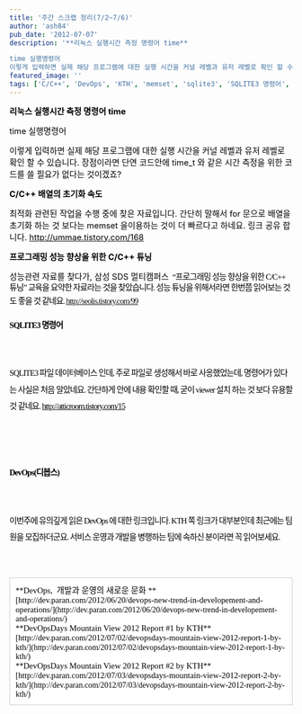 ```yaml
---
title: '주간 스크랩 정리(7/2~7/6)'
author: 'ash84'
pub_date: '2012-07-07'
description: '**리눅스 실행시간 측정 명령어 time**

time 실행명령어 
이렇게 입력하면 실제 해당 프로그램에 대한 실행 시간을 커널 레벨과 유저 레벨로 확인 할 수 있습니다. 장점이라면 단연 코드안에 time_t 와 같은 시간'
featured_image: ''
tags: ['C/C++', 'DevOps', 'KTH', 'memset', 'sqlite3', 'SQLITE3 명령어', 'Time', '배열 초기화', '성능튜닝', '실행시간 측정']
---
```



**<span style="font-size: 11pt; color: rgb(0, 0, 0); ">리눅스 실행시간 측정 명령어 time</span>**

<span style="font-size: 11pt; color: rgb(0, 0, 0); ">time 실행명령어 </span>

<span style="font-size: 11pt; color: rgb(0, 0, 0); ">이렇게 입력하면 실제 해당 프로그램에 대한 실행 시간을 커널 레벨과 유저 레벨로 확인 할 수 있습니다. 장점이라면 단연 코드안에 time_t 와 같은 시간 측정을 위한 코드를 쓸 필요가 없다는 것이겠죠?</span>

**<span style="font-size: 11pt; color: rgb(0, 0, 0); ">C/C++ 배열의 초기화 속도 </span>**

<span style="font-size: 11pt; "><span style="color: rgb(0, 0, 0); ">최적화 관련된 작업을 수행 중에 찾은 자료입니다. 간단히 말해서 for 문으로 배열을 초기화 하는 것 보다는 memset 을이용하는 것이 더 빠르다고 하네요. 링크 공유 합니다. </span>[<span style="color: rgb(0, 0, 0); ">http://ummae.tistory.com/168</span>](http://ummae.tistory.com/168)</span>

**<span style="font-size: 11pt; color: rgb(0, 0, 0); ">프로그래밍 성능 향상을 위한 C/C++ 튜닝</span>**

<span style="font-size: 11pt; color: rgb(0, 0, 0); ">성능관련 자료를 찾다가, </span><span style="font-size: 11pt; color: rgb(0, 0, 0); ">삼성 SDS 멀티캠퍼스 </span><span style="color: rgb(0, 0, 0); font-family: Dotum; letter-spacing: -1px; line-height: 19px; font-size: 11pt; "> </span><span style="color: rgb(0, 0, 0); font-family: Dotum; letter-spacing: -1px; line-height: 19px; font-size: 11pt; ">“프로그래밍 성능 향상을 위한 C/C++ 튜닝” 교육을 요약한 자료라는 것을 찾았습니다. 성능 튜닝을 위해서라면 한번쯤 읽어보는 것도 좋을 것 같네요. </span><font color="#636363" face="Dotum"><span style="letter-spacing: -1px; line-height: 2; font-size: 11pt; color: rgb(0, 0, 0); ">http://seolis.tistory.com/99</span></font>

<span style="color: rgb(99, 99, 99); font-family: Dotum; letter-spacing: -1px; line-height: 2; ">  
</span>

<span style="color: rgb(99, 99, 99); font-family: Dotum; letter-spacing: -1px; line-height: 2; ">  
</span>

<font color="#636363" face="Dotum"><span style="letter-spacing: -1px; line-height: 2;">**<span style="font-size: 11pt; color: rgb(0, 0, 0); ">SQLITE3 명령어 </span>**</span></font>

<font color="#636363" face="Dotum"><span style="letter-spacing: -1px; line-height: 2;">  
</span></font>

<font color="#636363" face="Dotum"><span style="letter-spacing: -1px; line-height: 2;"><span style="font-size: 11pt; color: rgb(0, 0, 0); ">SQLITE3 파일 데이터베이스 인데, 주로 파일로 생성해서 바로 사옹했었는데, 명령어가 있다는 사실은 처음 알았네요. 간단하게 안에 내용 확인할 때, 굳이 viewer 설치 하는 것 보다 유용할 것 같네요. </span><span style="font-size: 11pt; ">[<span style="color: rgb(0, 0, 0); ">http://atticroom.tistory.com/15</span>](http://atticroom.tistory.com/15)</span></span></font>

<font color="#636363" face="Dotum"><span style="letter-spacing: -1px; line-height: 19px;">  
</span></font>

<font color="#636363" face="Dotum"><span style="letter-spacing: -1px; line-height: 2;">  
</span></font>

<font color="#636363" face="Dotum"><span style="letter-spacing: -1px; line-height: 2;">**<span style="font-size: 11pt; color: rgb(0, 0, 0); ">DevOps(디봅스)</span>**</span></font>

<font color="#636363" face="Dotum"><span style="letter-spacing: -1px; line-height: 2;">  
</span></font>

<font color="#636363" face="Dotum"><span style="letter-spacing: -1px; line-height: 2; font-size: 11pt; color: rgb(0, 0, 0); ">이번주에 유의깊게 읽은 DevOps 에 대한 링크입니다. KTH 쪽 링크가 대부분인데 최근에는 팀원을 모집하더군요. 서비스 운영과 개발을 병행하는 팀에 속하신 분이라면 꼭 읽어보세요. </span></font>

<font color="#636363" face="Dotum"><span style="letter-spacing: -1px; line-height: 2;">  
</span></font>

<div class="txc-textbox" style="border: 1px solid rgb(203, 203, 203); background-color: rgb(255, 255, 255); padding: 10px; "><div style="color: rgb(0, 0, 0); font-family: dotum; ">**<span style="font-size: 11pt; color: rgb(0, 0, 0); ">DevOps,  개발과 운영의 새로운 문화 </span>**</div><div style="color: rgb(0, 0, 0); font-family: dotum; ">[<span style="font-size: 11pt; color: rgb(0, 0, 0); ">http://dev.paran.com/2012/06/20/devops-new-trend-in-developement-and-operations/</span>](http://dev.paran.com/2012/06/20/devops-new-trend-in-developement-and-operations/)</div><div style="color: rgb(0, 0, 0); font-family: dotum; "></div><div style="color: rgb(0, 0, 0); font-family: dotum; ">**<span style="font-size: 11pt; color: rgb(0, 0, 0); ">DevOpsDays Mountain View 2012 Report #1 by KTH</span>**</div><div style="color: rgb(0, 0, 0); font-family: dotum; ">[<span style="font-size: 11pt; color: rgb(0, 0, 0); ">http://dev.paran.com/2012/07/02/devopsdays-mountain-view-2012-report-1-by-kth/</span>](http://dev.paran.com/2012/07/02/devopsdays-mountain-view-2012-report-1-by-kth/)</div><div style="color: rgb(0, 0, 0); font-family: dotum; "></div><div style="color: rgb(0, 0, 0); font-family: dotum; ">**<span style="font-size: 11pt; color: rgb(0, 0, 0); ">DevOpsDays Mountain View 2012 Report #2 by KTH</span>**</div><div style="color: rgb(0, 0, 0); font-family: dotum; ">[<span style="font-size: 11pt; color: rgb(0, 0, 0); ">http://dev.paran.com/2012/07/03/devopsdays-mountain-view-2012-report-2-by-kth/</span>](http://dev.paran.com/2012/07/03/devopsdays-mountain-view-2012-report-2-by-kth/)</div></div><font color="#636363" face="Dotum"><span style="letter-spacing: -1px; line-height: 2;">  
</span></font>

<font color="#636363" face="Dotum"><span style="letter-spacing: -1px; line-height: 2;">  
</span></font>

<font color="#636363" face="Dotum"><span style="letter-spacing: -1px; line-height: 2;">  
</span></font>



